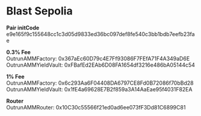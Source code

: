 # Blast Sepolia

**Pair initCode**  
e9e165f9c155648cc1c3d05d9833ed36bc097def8fe540c3bb1bdb7eefb23fae

**0.3% Fee**  
OutrunAMMFactory: 0x367aEc60D79c4E7Ff93086F7FEfA71F4A349aD6E  
OutrunAMMYieldVault: 0xFBafEd2EAb6D08FA1654df3216e486bA05144c54

**1% Fee**  
OutrunAMMFactory: 0x6c293Aa6F04408DA6797CE8Fd0B72086f70bBd28  
OutrunAMMYieldVault: 0x1fE4a69628E7B2f859a3A14AaEae95f4031F82EA  

**Router**  
OutrunAMMRouter: 0x10C30c55566f21ed0ad6ee073fF3Dd81C6899C81
